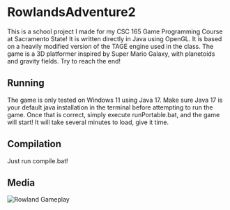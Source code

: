# RowlandsAdventure2
This is a school project I made for my CSC 165 Game Programming Course at Sacramento State! It is written directly in Java using OpenGL. It is based on a heavily modified version of the TAGE engine used in the class. The game is a 3D platformer inspired by Super Mario Galaxy, with planetoids and gravity fields. Try to reach the end!

## Running
The game is only tested on Windows 11 using Java 17. Make sure Java 17 is your default java installation in the terminal before attempting to run the game. Once that is correct, simply execute runPortable.bat, and the game will start! It will take several minutes to load, give it time.

## Compilation
Just run compile.bat!

## Media
![Rowland Gameplay](https://noodlemanifold.github.io/images/portfolioRowland/rowland3.gif)

